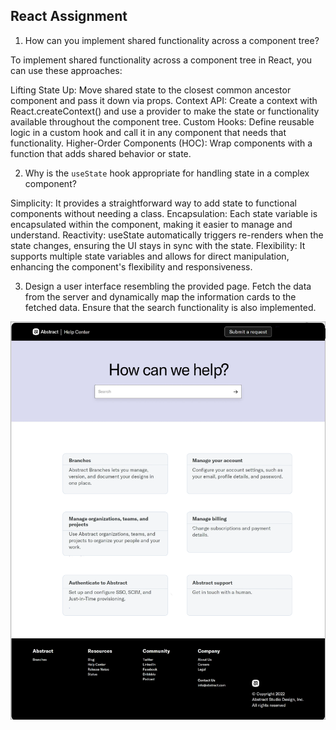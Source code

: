 ## React Assignment

1. How can you implement shared functionality across a component tree?

To implement shared functionality across a component tree in React, you can use these approaches:

Lifting State Up: Move shared state to the closest common ancestor component and pass it down via props.
Context API: Create a context with React.createContext() and use a provider to make the state or functionality available throughout the component tree.
Custom Hooks: Define reusable logic in a custom hook and call it in any component that needs that functionality.
Higher-Order Components (HOC): Wrap components with a function that adds shared behavior or state.



2. Why is the `useState` hook appropriate for handling state in a complex component?

Simplicity: It provides a straightforward way to add state to functional components without needing a class.
Encapsulation: Each state variable is encapsulated within the component, making it easier to manage and understand.
Reactivity: useState automatically triggers re-renders when the state changes, ensuring the UI stays in sync with the state.
Flexibility: It supports multiple state variables and allows for direct manipulation, enhancing the component's flexibility and responsiveness.

3. Design a user interface resembling the provided page. Fetch the data from the server and dynamically map the information cards to the fetched data. Ensure that the search functionality is also implemented.

![Logo](UI-Screen-1.png)
